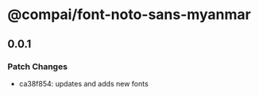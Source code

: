 # @compai/font-noto-sans-myanmar

## 0.0.1
### Patch Changes

- ca38f854: updates and adds new fonts

